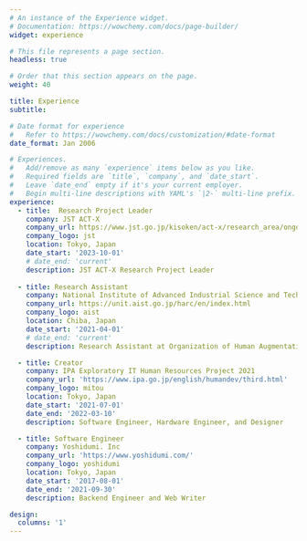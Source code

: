 ```yaml
---
# An instance of the Experience widget.
# Documentation: https://wowchemy.com/docs/page-builder/
widget: experience

# This file represents a page section.
headless: true

# Order that this section appears on the page.
weight: 40

title: Experience
subtitle:

# Date format for experience
#   Refer to https://wowchemy.com/docs/customization/#date-format
date_format: Jan 2006

# Experiences.
#   Add/remove as many `experience` items below as you like.
#   Required fields are `title`, `company`, and `date_start`.
#   Leave `date_end` empty if it's your current employer.
#   Begin multi-line descriptions with YAML's `|2-` multi-line prefix.
experience:
  - title:  Research Project Leader
    company: JST ACT-X
    company_url: https://www.jst.go.jp/kisoken/act-x/research_area/ongoing/bunya2021-1.html
    company_logo: jst
    location: Tokyo, Japan
    date_start: '2023-10-01'
    # date_end: 'current'
    description: JST ACT-X Research Project Leader
    
  - title: Research Assistant
    company: National Institute of Advanced Industrial Science and Technology
    company_url: https://unit.aist.go.jp/harc/en/index.html
    company_logo: aist
    location: Chiba, Japan
    date_start: '2021-04-01'
    # date_end: 'current'
    description: Research Assistant at Organization of Human Augmentation Research Center

  - title: Creator
    company: IPA Exploratory IT Human Resources Project 2021
    company_url: 'https://www.ipa.go.jp/english/humandev/third.html'
    company_logo: mitou
    location: Tokyo, Japan
    date_start: '2021-07-01'
    date_end: '2022-03-10'
    description: Software Engineer, Hardware Engineer, and Designer

  - title: Software Engineer
    company: Yoshidumi. Inc
    company_url: 'https://www.yoshidumi.com/'
    company_logo: yoshidumi
    location: Tokyo, Japan
    date_start: '2017-08-01'
    date_end: '2021-09-30'
    description: Backend Engineer and Web Writer

design:
  columns: '1'
---
```


